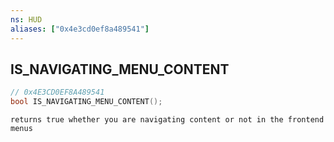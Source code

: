 ```yaml
---
ns: HUD
aliases: ["0x4e3cd0ef8a489541"]
---
```

## IS_NAVIGATING_MENU_CONTENT

```c
// 0x4E3CD0EF8A489541
bool IS_NAVIGATING_MENU_CONTENT();
```

```
returns true whether you are navigating content or not in the frontend menus
```
